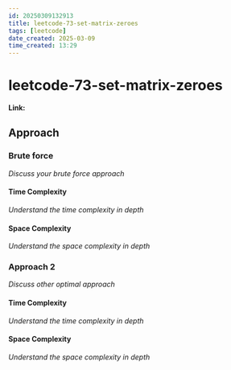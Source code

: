 ```yaml
---
id: 20250309132913
title: leetcode-73-set-matrix-zeroes
tags: [leetcode]
date_created: 2025-03-09
time_created: 13:29
---
```

# leetcode-73-set-matrix-zeroes
**Link:** 

## Approach

### Brute force
_Discuss your brute force approach_
#### Time Complexity
_Understand the time complexity in depth_
#### Space Complexity
_Understand the space complexity in depth_

### Approach 2
_Discuss other optimal approach_
#### Time Complexity
_Understand the time complexity in depth_
#### Space Complexity
_Understand the space complexity in depth_